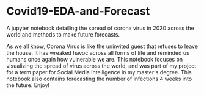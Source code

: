 # Covid19-EDA-and-Forecast
A jupyter notebook detailing the spread of corona virus in 2020 across the world and methods to make future forecasts.

As we all know, Corona Virus is like the uninvited guest that refuses to leave the house. It has wreaked havoc across all forms of life and reminded us humans once again how vulnerable we are. This notebook focuses on visualizing the spread of virus across the world, and was part of my project for a term paper for Social Media Intelligence in my master's degree. This notebook also contains forecasting the number of infections 4 weeks into the future. Enjoy!
